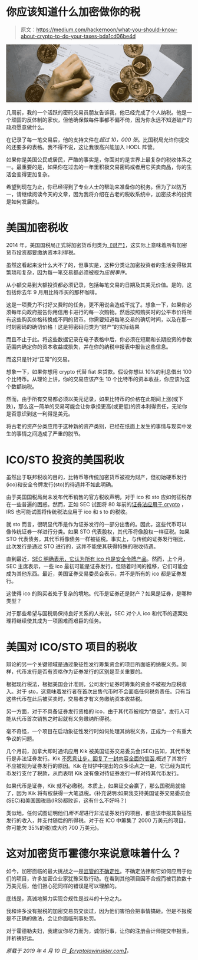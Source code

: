 # 你应该知道什么加密做你的税

> 原文：<https://medium.com/hackernoon/what-you-should-know-about-crypto-to-do-your-taxes-bda1cd06be4d>

![](img/33e7eda98b40ef1fcfceef7f5a32ecda.png)

几周前，我的一个活跃的密码交易员朋友告诉我，他已经完成了个人纳税。他是一个顽固的反体制的家伙，但他确保做每件事都不偏不倚，因为你永远不知道破产的政府愿意做什么。

在记录了每一笔交易后，他的支持文件在*超过 10，000 张*。比国税局允许你提交的还要多的表格。我不得不说，这让我很高兴能加入 HODL 阵营。

如果你是美国公民或居民，严酷的事实是，你面对的是世界上最复杂的税收体系之一。最重要的是，如果你在过去的一年里积极交易密码或者用它买卖商品，你的生活会变得更加复杂。

希望到现在为止，你已经得到了专业人士的帮助来准备你的税务。但为了以防万一，请继续阅读今天的文章，因为我将介绍在古老的税收系统中，加密技术的投资是如何发展的。

# 美国加密税收

2014 年，美国国税局正式将加密货币归类为[【财产】](https://www.irs.gov/pub/irs-drop/n-14-21.pdf)，这实际上意味着所有加密货币投资都要缴纳资本利得税。

虽然这看起来没什么大不了的，但事实是，这种分类让加密投资者的生活变得极其繁琐和复杂，因为每一笔交易都必须被视为*应税事件*。

从小额交易到大额投资都必须记录，包括每笔交易的日期及其美元价值。是的，这包括你去年 9 月用比特币买的那杯咖啡。

这是一项费力不讨好又费时的任务，更不用说会造成干扰了。想象一下，如果你必须每年向政府报告你用信用卡进行的每一次购物。然后按照购买时的公平市价将所有这些购买价格转换成不同的货币。你需要知道每笔交易的确切时间，以及在那一时刻密码的确切价格！这是将密码归类为“财产”的实际结果

而且不止于此。将这些数据记录在电子表格中后，你必须在短期和长期投资的参数范围内确定你的资本收益或损失，并在你的纳税申报表中报告这些信息。

而这只是针对“正常”的交易。

想象一下，如果你想用 crypto 代替 fiat 来贷款。假设你想以 10%的利息借出 100 个比特币。从理论上讲，你的交易应该产生 10 个比特币的资本收益，你应该为这个数额纳税。

然而，由于所有交易都必须以美元记录，如果比特币的价格在此期间上涨(或下跌)，那么这一简单的交易可能会让你承担更高(或更低)的资本利得责任，无论你是否意识到这一利得是美元。

将古老的资产分类应用于这种新的资产类别，已经在纸面上发生的事情与现实中发生的事情之间造成了严重的脱节。

# ICO/STO 投资的美国税收

虽然出于联邦税收的目的，比特币等传统加密货币被视为财产，但初始硬币发行(ico)和安全令牌发行(sto)的待遇并不如此明确。

由于美国国税局尚未发布代币销售的官方税收声明，对于 ico 和 sto 应如何征税存在一些普遍的困惑。然而，正如 SEC 试图将 80 年前的[证券法应用于 crypto](https://cryptolawinsider.com/security-token/) ，IRS 也可能试图将传统税法应用于 ico 和 s to 的税收。

就 sto 而言，很明显代币是作为证券发行的一部分出售的。因此，这些代币可以像传统证券一样进行分类。如果 STO 代表股权，其代币将像股权一样征税。如果 STO 代表债务，其代币将像债务一样被征税。事实上，与传统的证券发行相比，此次发行是通过 STO 进行的，这并不能使其获得特殊的税收待遇。

直到最近，[SEC 明确表示，它认为所有 ico 也是安全令牌产品](https://cryptolawinsider.com/breaking-sec-guidance-on-icos/)。然而，上个月，SEC 主席表示，一些 ico 最初可能是证券发行，但随着时间的推移，它们可能会成为其他东西。最近，美国证券交易委员会表示，并不是所有的 ico 都是证券发行。

这使得 ico 的购买者处于复杂的境地。代币是证券还是财产？如果是证券，是哪种类型？

对于那些希望与国税局保持良好关系的人来说，SEC 对个人 ico 和代币的逐案处理将继续使其成为一项困难而艰巨的任务。

# 美国对 ICO/STO 项目的税收

辩论的另一个关键领域是通过象征性发行筹集资金的项目所面临的纳税义务。同样，代币发行是否有资格作为证券发行的区别是至关重要的。

根据现行税法，根据美国会计准则，公司发行证券时筹集的资金不被视为应税收入。对于 sto，这意味着发行者在首次出售代币时不会面临任何税务责任。只有当这些代币在此后被买卖时，交易者才有义务缴纳资本收益税。

另一方面，对于不具备证券发行资格的 ico，由于其代币被视为“商品”，发行人可能从代币首次销售之时起就有义务缴纳所得税。

毫不奇怪，一个项目在启动象征性发行时如何处理其纳税义务，正成为一个有重大争议的问题。

几个月前，加拿大即时通讯应用 Kik 被美国证券交易委员会(SEC)告知，其代币发行是非法证券发行。Kik [不愿意让步，回复了一封内容全面的信函](https://www.kin.org/wells_response.pdf),概述了其发行不应被视为证券发行的原因。Kik 在辩护中提出的众多论点之一是，它已经为其代币发行支付了税款，从而表明 Kik 没有像对待证券发行一样对待其代币发行。

如果代币是证券，Kik 就不必缴税。本质上，如果证交会赢了，那么国税局就输了，因为 Kik 将有权获得一大笔退税。(补充说明:如果我支持美国证券交易委员会(SEC)和美国国税局(IRS)都败诉，这有什么不好吗？)

类似地，任何试图证明他们*而不是*进行非法证券发行的项目，都应该申报其象征性发行的收入，并支付随后的所得税。对于在 ICO 中筹集了 2000 万美元的项目，你可能欠 35%的税(或大约 700 万美元)。

# 这对加密货币霍德尔来说意味着什么？

如今，加密面临的最大挑战之一是[监管的不确定性](https://cryptolawinsider.com/regulatory-certainty/)。不确定法律和它如何应用于他们的项目，许多加密企业家犹豫采取行动。在看到其他项目因不合规而被罚款数十万美元后，他们担心犯同样的错误是可以理解的。

底线是，真诚地努力实现合规性是战斗的十分之九。

我和许多没有报税的加密交易员交谈过，因为他们害怕会把事情搞砸。但是不报税是不正确的做法，会让你面临刑事处罚。

对于霍德勒夫妇，我建议你尽力而为，诚信行事，让你的注册会计师提交申报表，并祈祷好运。

*原载于 2019 年 4 月 10 日*[*【cryptolawinsider.com】*](https://cryptolawinsider.com/taxation-and-crypto/)*。*